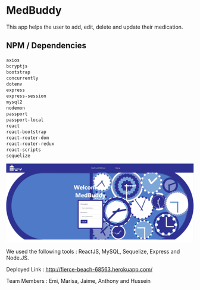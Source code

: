 # MedBuddy
This app helps the user to add, edit, delete and update their medication.

## NPM / Dependencies
```
axios
bcryptjs
bootstrap
concurrently
dotenv
express
express-session
mysql2
nodemon
passport
passport-local
react
react-bootstrap
react-router-dom
react-router-redux
react-scripts
sequelize
```
<img src="https://github.com/ANTHONYCHANSOON/MedBuddy-project/blob/master/githubimage/112.JPG" width=800>

We used the following tools : ReactJS, MySQL, Sequelize, Express and Node.JS.

Deployed Link : http://fierce-beach-68563.herokuapp.com/

Team Members : 
Emi, Marisa, Jaime, Anthony and Hussein
